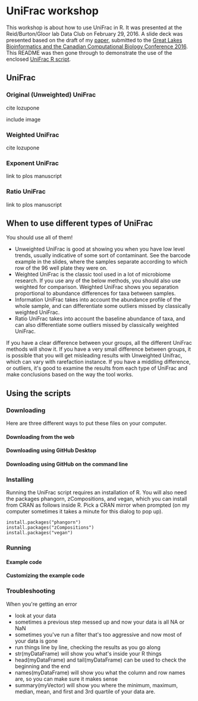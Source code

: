 # UniFrac workshop

This workshop is about how to use UniFrac in R. It was presented at the Reid/Burton/Gloor lab Data Club on February 29, 2016. A slide deck was presented based on the draft of my [paper](expanding_the_unifrac_toolbox.pdf), submitted to the [Great Lakes Bioinformatics and the Canadian Computational Biology Conference 2016](https://www.iscb.org/glbioccbc2016). This README was then gone through to demonstrate the use of the enclosed [UniFrac R script](UniFrac.r).

## UniFrac

### Original (Unweighted) UniFrac

cite lozupone

include image

### Weighted UniFrac

cite lozupone

### Exponent UniFrac

link to plos manuscript

### Ratio UniFrac

link to plos manuscript

## When to use different types of UniFrac

You should use all of them!

* Unweighted UniFrac is good at showing you when you have low level trends, usually indicative of some sort of contaminant. See the barcode example in the slides, where the samples separate according to which row of the 96 well plate they were on.
* Weighted UniFrac is the classic tool used in a lot of microbiome research. If you use any of the below methods, you should also use weighted for comparison. Weighted UniFrac shows you separation proportional to abundance differences for taxa between samples.
* Information UniFrac takes into account the abundance profile of the whole sample, and can differentiate some outliers missed by classically weighted UniFrac.
* Ratio UniFrac takes into account the baseline abundance of taxa, and can also differentiate some outliers missed by classically weighted UniFrac.

If you have a clear difference between your groups, all the different UniFrac methods will show it. If you have a very small difference between groups, it is possible that you will get misleading results with Unweighted Unifrac, which can vary with rarefaction instance. If you have a middling difference, or outliers, it's good to examine the results from each type of UniFrac and make conclusions based on the way the tool works.

## Using the scripts

### Downloading

Here are three different ways to put these files on your computer.

#### Downloading from the web

#### Downloading using GitHub Desktop

#### Downloading using GitHub on the command line

### Installing

Running the UniFrac script requires an installation of R. You will also need the packages phangorn, zCompositions, and vegan, which you can install from CRAN as follows inside R. Pick a CRAN mirror when prompted (on my computer sometimes it takes a minute for this dialog to pop up).

```
install.packages("phangorn")
install.packages("zCompositions")
install.packages("vegan")
```

### Running

#### Example code

#### Customizing the example code

### Troubleshooting

When you're getting an error

* look at your data
 * sometimes a previous step messed up and now your data is all NA or NaN
 * sometimes you've run a filter that's too aggressive and now most of your data is gone
* run things line by line, checking the results as you go along
 * str(myDataFrame) will show you what's inside your R things
 * head(myDataFrame) and tail(myDataFrame) can be used to check the beginning and the end
 * names(myDataFrame) will show you what the column and row names are, so you can make sure it makes sense
 * summary(myVector) will show you where the minimum, maximum, median, mean, and first and 3rd quartile of your data are.
 


